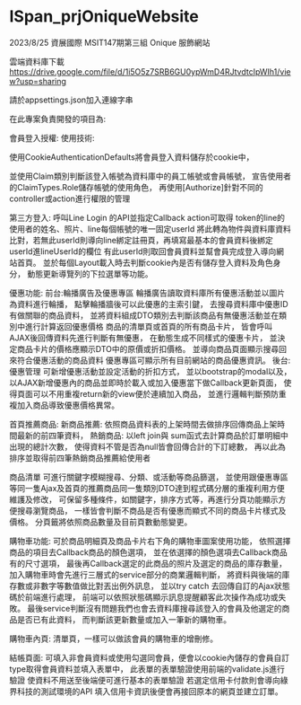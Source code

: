 # ISpan_prjOniqueWebsite

2023/8/25 資展國際 MSIT147期第三組 Onique 服飾網站

雲端資料庫下載
https://drive.google.com/file/d/1i5O5z7SRB6GU0ypWmD4RJtvdtcIpWIh1/view?usp=sharing

請於appsettings.json加入連線字串

在此專案負責開發的項目為:

會員登入授權:
使用技術:

使用CookieAuthenticationDefaults將會員登入資料儲存於cookie中，


並使用Claim類別判斷該登入帳號為資料庫中的員工帳號或會員帳號，
宣告使用者的ClaimTypes.Role儲存帳號的使用角色，
再使用[Authorize]針對不同的controller或action進行權限的管理


第三方登入:
呼叫Line Login 的API並指定Callback action可取得
token的line的使用者的姓名、照片、line每個帳號的唯一固定userId
將此轉為物件與資料庫資料比對，若無此userId則導向line綁定註冊頁，再填寫最基本的會員資料後綁定userId進lineUserId的欄位
有此userId則取回會員資料並幫會員完成登入導向網站首頁。
並於每個Layout載入時去判斷cookie內是否有儲存登入資料及角色身分，
動態更新導覽列的下拉選單等功能。

優惠功能:
前台:輪播廣告及優惠專區
輪播廣告讀取資料庫所有優惠活動並以圖片為資料進行輪播，
點擊輪播牆後可以此優惠的主索引鍵，
去搜尋資料庫中優惠ID有做關聯的商品資料，
並將資料組成DTO類別去判斷該商品有無優惠活動並在類別中進行計算返回優惠價格
商品的清單頁或首頁的所有商品卡片，
皆會呼叫AJAX後回傳資料先進行判斷有無優惠，
在動態生成不同樣式的優惠卡片，
並決定商品卡片的價格應顯示DTO中的原價或折扣價格。
並導向商品頁面顯示搜尋回來符合優惠活動的商品資料
優惠專區可顯示所有目前網站的商品優惠資訊。
後台:優惠管理
可新增優惠活動並設定活動的折扣方式，
並以bootstrap的modal以及，
以AJAX新增優惠內的商品並即時於載入或加入優惠當下做Callback更新頁面，
使得頁面可以不用重複return新的view便於連續加入商品，
並進行邏輯判斷預防重複加入商品導致優惠價格異常。


首頁推薦商品:
新商品推薦:
依照商品資料表的上架時間去做排序回傳商品上架時間最新的前四筆資料，
熱銷商品:
以left join與 sum函式去計算商品於訂單明細中出現的總計次數，
使得資料不管是否為null皆會回傳合計的下訂總數，
再以此為排序並取得前四筆熱銷商品推薦給使用者

商品清單
可進行關鍵字模糊搜尋、分類、或活動等商品篩選，
並使用跟優惠專區等同一隻Ajax及首頁的推薦商品同一隻類別DTO達到程式碼分層的重複利用方便維護及修改，
可保留多種條件，如關鍵字，排序方式等，再進行分頁功能顯示方便搜尋瀏覽商品，
一樣皆會判斷不商品是否有優惠而顯式不同的商品卡片樣式及價格。
分頁籤將依照商品數量及目前頁數動態變更。

購物車功能:
可於商品明細頁及商品卡片右下角的購物車圖案使用功能，
依照選擇商品的項目去Callback商品的顏色選項，
並在依選擇的顏色選項去Callback商品有的尺寸選項，
最後再Callback選定的此商品的照片及選定的商品的庫存數量，
加入購物車時會先進行三層式的service部分的商業邏輯判斷，
將資料與後端的庫存數或非數字等數值做比對丟出例外訊息，
並以try catch 去回傳自訂的Ajax狀態碼於前端進行處理，
前端可以依照狀態碼顯示訊息提醒顧客此次操作為成功或失敗。
最後service判斷沒有問題我們也會去資料庫搜尋該登入的會員及他選定的商品是否已有此資料，
而判斷該更新數量或加入一筆新的購物車。

購物車內頁:
清單頁，一樣可以做該會員的購物車的增刪修。

結帳頁面:
可填入非會員資料或使用勾選同會員，便會以cookie內儲存的會員自訂type取得會員資料並填入表單中，
此表單的表單驗證使用前端的validate.js進行驗證
使資料不用送至後端便可進行基本的表單驗證
若選定信用卡付款則會導向綠界科技的測試環境的API
填入信用卡資訊後便會再接回原本的網頁並建立訂單。



